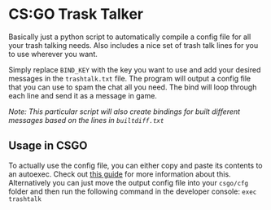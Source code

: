 # CS:GO Trask Talker

Basically just a python script to automatically compile a config file for all your trash talking needs. Also includes a nice set of trash talk lines for you to use wherever you want.

Simply replace `BIND_KEY` with the key you want to use and add your desired messages in the `trashtalk.txt` file. The program will output a config file that you can use to spam the chat all you need. The bind will loop through each line and send it as a message in game.

*Note: This particular script will also create bindings for built different messages based on the lines in `builtdiff.txt`*

## Usage in CSGO

To actually use the config file, you can either copy and paste its contents to an autoexec. Check out [this guide](https://steamcommunity.com/sharedfiles/filedetails/?l=english&id=257041519) for more information about this. Alternatively you can just move the output config file into your `csgo/cfg` folder and then run the following command in the developer console: `exec trashtalk`